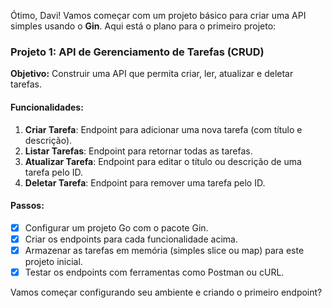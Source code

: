 Ótimo, Davi! Vamos começar com um projeto básico para criar uma API simples usando o **Gin**. Aqui está o plano para o primeiro projeto:

### Projeto 1: API de Gerenciamento de Tarefas (CRUD)
**Objetivo:** Construir uma API que permita criar, ler, atualizar e deletar tarefas.

#### Funcionalidades:
1. **Criar Tarefa**: Endpoint para adicionar uma nova tarefa (com título e descrição).
2. **Listar Tarefas**: Endpoint para retornar todas as tarefas.
3. **Atualizar Tarefa**: Endpoint para editar o título ou descrição de uma tarefa pelo ID.
4. **Deletar Tarefa**: Endpoint para remover uma tarefa pelo ID.

#### Passos:

- [x] Configurar um projeto Go com o pacote Gin.
- [x] Criar os endpoints para cada funcionalidade acima.
- [x] Armazenar as tarefas em memória (simples slice ou map) para este projeto inicial.
- [x] Testar os endpoints com ferramentas como Postman ou cURL.

Vamos começar configurando seu ambiente e criando o primeiro endpoint?
